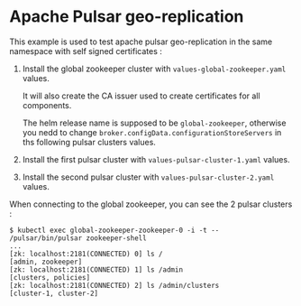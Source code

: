 # Apache Pulsar geo-replication

This example is used to test apache pulsar geo-replication in the same namespace with self signed certificates :

1. Install the global zookeeper cluster with `values-global-zookeeper.yaml` values. 
   
   It will also create the CA issuer used to create certificates for all components.

   The helm release name is supposed to be `global-zookeeper`, otherwise you nedd to change `broker.configData.configurationStoreServers` in ths following pulsar clusters values.

2. Install the first pulsar cluster with `values-pulsar-cluster-1.yaml` values.

3. Install the second pulsar cluster with `values-pulsar-cluster-2.yaml` values.

When connecting to the global zookeeper, you can see the 2 pulsar clusters :

```
$ kubectl exec global-zookeeper-zookeeper-0 -i -t -- /pulsar/bin/pulsar zookeeper-shell
...
[zk: localhost:2181(CONNECTED) 0] ls /
[admin, zookeeper]
[zk: localhost:2181(CONNECTED) 1] ls /admin
[clusters, policies]
[zk: localhost:2181(CONNECTED) 2] ls /admin/clusters
[cluster-1, cluster-2]
```
